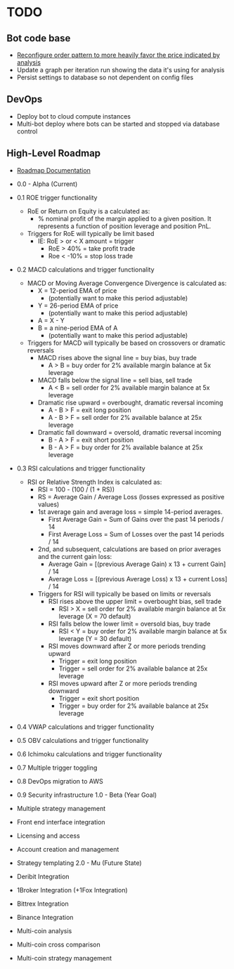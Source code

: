 # TODO

## Bot code base
* [Reconfigure order pattern to more heavily favor the price indicated by analysis](#1)
* Update a graph per iteration run showing the data it's using for analysis
* Persist settings to database so not dependent on config files

## DevOps
* Deploy bot to cloud compute instances
* Multi-bot deploy where bots can be started and stopped via database control

## High-Level Roadmap
* [Roadmap Documentation](https://docs.google.com/document/d/1B2ExBDF5tEURjI19bCUmllr8HaYMCWlNhBi7Y1iX_u8/edit?usp=sharing)
* 0.0 - Alpha (Current)
* 0.1 ROE trigger functionality
   * RoE or Return on Equity is a calculated as: 
      * % nominal profit of the margin applied to a given position. It represents a function of position leverage and position PnL.
   * Triggers for RoE will typically be limit based
      * IE: RoE > or < X amount = trigger
         * RoE > 40% = take profit trade 
         * Roe < -10% = stop loss trade


* 0.2 MACD calculations and trigger functionality
   * MACD or Moving Average Convergence Divergence is calculated as: 
      * X = 12-period EMA of price
         * (potentially want to make this period adjustable) 
      * Y = 26-period EMA of price 
         * (potentially want to make this period adjustable)
      * A = X - Y
      * B = a nine-period EMA of A
         * (potentially want to make this period adjustable)
   * Triggers for MACD will typically be based on crossovers or dramatic reversals
      * MACD rises above the signal line = buy bias, buy trade 
         * A > B = buy order for 2% available margin balance at 5x leverage 
      * MACD falls below the signal line = sell bias, sell trade
         * A < B = sell order for 2% available margin balance at 5x leverage 
      * Dramatic rise upward = overbought, dramatic reversal incoming
         * A - B > F = exit long position
         * A - B > F = sell order for 2% available balance at 25x leverage
      * Dramatic fall downward = oversold, dramatic reversal incoming
         * B - A > F = exit short position
         * B - A > F = buy order for 2% available balance at 25x leverage


* 0.3 RSI calculations and trigger functionality 
   * RSI or Relative Strength Index is calculated as:
      *  RSI = 100 - (100 / (1 + RS))
      * RS = Average Gain / Average Loss (losses expressed as positive values)
      * 1st average gain and average loss = simple 14-period averages.
         * First Average Gain = Sum of Gains over the past 14 periods / 14
         * First Average Loss = Sum of Losses over the past 14 periods / 14
      * 2nd, and subsequent, calculations are based on prior averages and the current gain loss:
         * Average Gain = [(previous Average Gain) x 13 + current Gain] / 14
         * Average Loss = [(previous Average Loss) x 13 + current Loss] / 14
      * Triggers for RSI will typically be based on limits or reversals
         * RSI rises above the upper limit = overbought bias, sell trade 
            * RSI > X = sell order for 2% available margin balance at 5x leverage (X = 70 default) 
         * RSI falls below the lower limit = oversold bias, buy trade
            * RSI < Y = buy order for 2% available margin balance at 5x leverage (Y = 30 default)
         * RSI moves downward after Z or more periods trending upward
            * Trigger = exit long position
            * Trigger = sell order for 2% available balance at 25x leverage
         * RSI moves upward after Z or more periods trending downward
            * Trigger = exit short position
            * Trigger = buy order for 2% available balance at 25x leverage
* 0.4 VWAP calculations and trigger functionality 
* 0.5 OBV calculations and trigger functionality 
* 0.6 Ichimoku calculations and trigger functionality
* 0.7 Multiple trigger toggling
* 0.8 DevOps migration to AWS 
* 0.9 Security infrastructure
1.0 - Beta (Year Goal)
* Multiple strategy management
* Front end interface integration
* Licensing and access
* Account creation and management
* Strategy templating
2.0 - Mu (Future State)
* Deribit Integration
* 1Broker Integration (+1Fox Integration)
* Bittrex Integration
* Binance Integration
* Multi-coin analysis
* Multi-coin cross comparison
* Multi-coin strategy management

